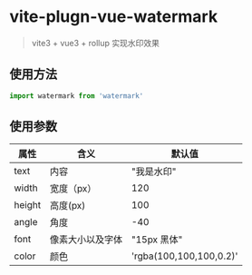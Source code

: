 # vite-plugn-vue-watermark

> vite3 + vue3 + rollup 实现水印效果



## 使用方法

```js
import watermark from 'watermark'
```
## 使用参数

|  属性   | 含义  | 默认值  |
|  ----  | ----  | ----  |
| text  | 内容 | "我是水印"  |
| width  | 宽度（px） | 120  |
| height  | 高度(px) | 100  |
| angle  | 角度 | -40  |
| font  | 像素大小以及字体 | "15px 黑体"  |
| color  | 颜色 | 'rgba(100,100,100,0.2)'  |